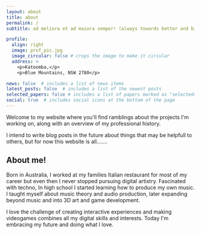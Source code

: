 ```yaml
---
layout: about
title: about
permalink: /
subtitle: ad meliora et ad maiora semper! (always towards better and bigger things)

profile:
  align: right
  image: prof_pic.jpg
  image_circular: false # crops the image to make it circular
  address: >  
    <p>Katoomba,</p>
    <p>Blue Mountains, NSW 2780</p>

news: false  # includes a list of news items
latest_posts: false  # includes a list of the newest posts
selected_papers: false # includes a list of papers marked as "selected={true}"
social: true  # includes social icons at the bottom of the page
---
```

Welcome to my website where you'll find ramblings about the projects I'm working on, along with an overview of my professional history.

I intend to write blog posts in the future about things that may be helpfull to others, but for now this website is all.......

## **About me!**

Born in Australia, I worked at my families Italian restaurant for most of my career but even then I never stopped pursuing digital artistry. Fascinated with techno, In high school I started learning how to produce my own music. I taught myself about music theory and audio production, later expanding beyond music and into 3D art and game development.

I love the challenge of creating interactive experiences and making videogames combines all my digital skills and interests.
Today I'm embracing my future and doing what I love.

